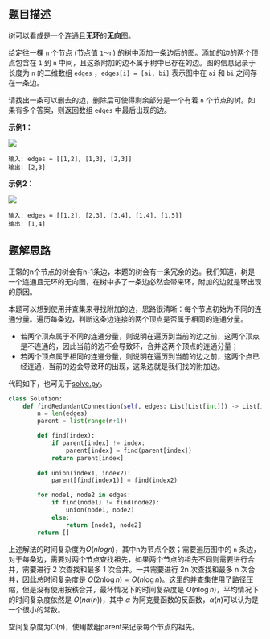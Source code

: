 ## 题目描述

树可以看成是一个连通且**无环**的**无向**图。

给定往一棵 `n` 个节点 (节点值 `1～n`) 的树中添加一条边后的图。添加的边的两个顶点包含在 `1` 到 `n` 中间，且这条附加的边不属于树中已存在的边。图的信息记录于长度为 `n` 的二维数组 `edges` ，`edges[i] = [ai, bi]` 表示图中在 `ai` 和 `bi` 之间存在一条边。

请找出一条可以删去的边，删除后可使得剩余部分是一个有着 `n` 个节点的树。如果有多个答案，则返回数组 `edges` 中最后出现的边。

**示例1：**

![](https://s2.loli.net/2022/04/05/Q8EorbKWTCU2tnw.png)

```
输入: edges = [[1,2], [1,3], [2,3]]
输出: [2,3]
```

**示例2：**

![](https://s2.loli.net/2022/04/05/lRpAcJHC4IshG26.png)

```
输入: edges = [[1,2], [2,3], [3,4], [1,4], [1,5]]
输出: [1,4]
```

## 题解思路

正常的n个节点的树会有n-1条边，本题的树会有一条冗余的边。我们知道，树是一个连通且无环的无向图，在树中多了一条边必然会带来环，附加的边就是环出现的原因。

本题可以想到使用并查集来寻找附加的边，思路很清晰：每个节点初始为不同的连通分量。遍历每条边，判断这条边连接的两个顶点是否属于相同的连通分量。
- 若两个顶点属于不同的连通分量，则说明在遍历到当前的边之前，这两个顶点是不连通的，因此当前的边不会导致环，合并这两个顶点的连通分量；
- 若两个顶点属于相同的连通分量，则说明在遍历到当前的边之前，这两个点已经连通，当前的边会导致环的出现，这条边就是我们找的附加边。

代码如下，也可见于[solve.py](./solve.py)。

```python
class Solution:
    def findRedundantConnection(self, edges: List[List[int]]) -> List[int]:
        n = len(edges)
        parent = list(range(n+1))

        def find(index):
            if parent[index] != index:
                parent[index] = find(parent[index])
            return parent[index]
        
        def union(index1, index2):
            parent[find(index1)] = find(index2)

        for node1, node2 in edges:
            if find(node1) != find(node2):
                union(node1, node2)
            else:
                return [node1, node2]
        return []
```

上述解法的时间复杂度为$O(nlogn)$，其中n为节点个数；需要遍历图中的 `n` 条边，对于每条边，需要对两个节点查找祖先，如果两个节点的祖先不同则需要进行合并，需要进行 2 次查找和最多 1 次合并。一共需要进行 2n 次查找和最多 n 次合并，因此总时间复杂度是 $O(2n \log n)=O(n \log n)$。这里的并查集使用了路径压缩，但是没有使用按秩合并，最坏情况下的时间复杂度是 $O(n \log n)$，平均情况下的时间复杂度依然是 $O(n \alpha (n))$，其中 $\alpha$ 为阿克曼函数的反函数，$\alpha (n)$可以认为是一个很小的常数。

空间复杂度为$O(n)$，使用数组parent来记录每个节点的祖先。